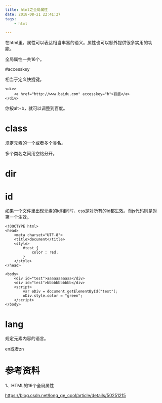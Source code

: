```yaml
---
title: html之全局属性
date: 2018-08-21 22:41:27
tags:
	- html

---
```




在html里，属性可以表达相当丰富的语义。属性也可以额外提供很多实用的功能。

全局属性一共16个。



#accesskey

相当于定义快捷键。

```
<div>
	<a href="http://www.baidu.com" accesskey="b">百度</a>
</div>
```

你按alt+b，就可以调整到百度。

# class

规定元素的一个或者多个类名。

多个类名之间用空格分开。



# dir



# id

如果一个文件里出现元素的id相同时，css是对所有的id都生效。而js代码则是对第一个生效。

```
<!DOCTYPE html>
<head>
	<meta charset="UTF-8">
	<title>document</title>
	<style>
		#test {
			color : red;
		}
	</style>
</head>

<body>
	<div id="test">aaaaaaaaaaa</div>
	<div id="test">bbbbbbbbbbb</div>
	<script>
		var oDiv = document.getElementById("test");
		oDiv.style.color = "green";
	</script>
</body>
```



# lang

规定元素内容的语言。

en或者zn



# 参考资料

1、HTML的16个全局属性

https://blog.csdn.net/long_ge_cool/article/details/50251215